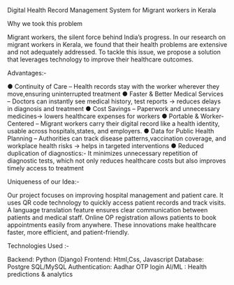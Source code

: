 
Digital Health Record Management System for Migrant workers in Kerala

Why we took this problem

Migrant workers, the silent force behind India’s progress.
In our research on migrant workers in Kerala, we found that their health problems are
extensive and not adequately addressed. To tackle this issue, we propose a solution that
leverages technology to improve their healthcare outcomes.

Advantages:-

●​ Continuity of Care – Health records stay with the worker wherever they move,ensuring
uninterrupted treatment
●​ Faster & Better Medical Services – Doctors can instantly see medical history, test
reports → reduces delays in diagnosis and treatment
●​ Cost Savings – Paperwork and unnecessary medicines→ lowers healthcare expenses
for workers
●​ Portable & Worker-Centered – Migrant workers carry their digital record like a health
identity, usable across hospitals,states, and employers.
●​ Data for Public Health Planning – Authorities can track disease patterns,vaccination
coverage, and workplace health risks → helps in targeted interventions
●​ Reduced duplication of diagnostics:- It minimizes unnecessary repetition of diagnostic
tests, which not only reduces healthcare costs but also improves timely access to
treatment

Uniqueness of our Idea:-

Our project focuses on improving hospital management and patient care. It uses QR code
technology to quickly access patient records and track visits. A language translation feature
ensures clear communication between patients and medical staff. Online OP registration allows
patients to book appointments easily from anywhere. These innovations make healthcare faster,
more efficient, and patient-friendly.

Technologies Used :-

Backend: Python (Django)
Frontend: Html,Css, Javascript
Database: Postgre SQL/MySQL
Authentication: Aadhar OTP login
Al/ML : Health predictions & analytics
